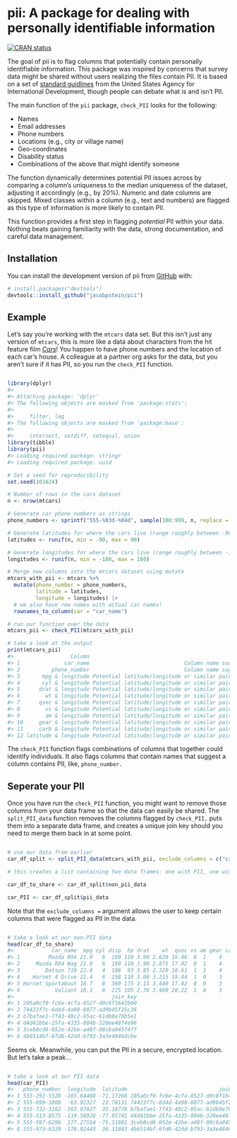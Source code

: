 
<!-- README.md is generated from README.Rmd. Please edit that file -->

# pii: A package for dealing with personally identifiable information

<!-- badges: start -->

[![CRAN
status](https://www.r-pkg.org/badges/version/pii)](https://CRAN.R-project.org/package=pii)
<!-- badges: end -->

The goal of pii is to flag columns that potentially contain personally
identifiable information. This package was inspired by concerns that
survey data might be shared without users realizing the files contain
PII. It is based on a set of [standard
guidlines](https://www.usaid.gov/sites/default/files/2022-05/508saa.pdf)
from the United States Agency for International Development, though
people can debate what is and isn’t PII.

The main function of the `pii` package, `check_PII` looks for the
following:

- Names
- Email addresses
- Phone numbers
- Locations (e.g., city or village name)
- Geo-coordinates
- Disability status
- Combinations of the above that might identify someone

The function dynamically determines potential PII issues across by
comparing a column’s uniqueness to the median uniqueness of the dataset,
adjusting it accordingly (e.g., by 20%). Numeric and date columns are
skipped. Mixed classes within a column (e.g., text and numbers) are
flagged as this type of information is more likely to contain PII.

This function provides a first step in flagging *potential* PII within
your data. Nothing beats gaining familiarity with the data, strong
documentation, and careful data management.

## Installation

You can install the development version of pii from
[GitHub](https://github.com/) with:

``` r
# install.packages("devtools")
devtools::install_github("jacobpstein/pii")
```

## Example

Let’s say you’re working with the `mtcars` data set. But this isn’t just
any version of `mtcars`, this is more like a data about characters from
the hit feature film [*Cars*](https://cars.disney.com)! You happen to
have phone numbers and the location of each car’s house. A colleague at
a partner org asks for the data, but you aren’t sure if it has PII, so
you run the `check_PII` function.

``` r

library(dplyr)
#> 
#> Attaching package: 'dplyr'
#> The following objects are masked from 'package:stats':
#> 
#>     filter, lag
#> The following objects are masked from 'package:base':
#> 
#>     intersect, setdiff, setequal, union
library(tibble)
library(pii)
#> Loading required package: stringr
#> Loading required package: uuid

# Set a seed for reproducibility
set.seed(101624)

# Number of rows in the cars dataset
n <- nrow(mtcars)

# Generate car phone numbers as strings
phone_numbers <- sprintf("555-%03d-%04d", sample(100:999, n, replace = TRUE), sample(1000:9999, n, replace = TRUE))

# Generate latitudes for where the cars live (range roughly between -90 and 90)
latitudes <- runif(n, min = -90, max = 90)

# Generate longitudes for where the cars live (range roughly between -180 and 180)
longitudes <- runif(n, min = -180, max = 180)

# Merge new columns into the mtcars dataset using mutate
mtcars_with_pii <- mtcars %>%
  mutate(phone_number = phone_numbers,
         latitude = latitudes,
         longitude = longitudes) |> 
  # we also have row names with actual car names!
  rownames_to_column(var = "car_name")

# run our function over the data
mtcars_pii <- check_PII(mtcars_with_pii)

# take a look at the output
print(mtcars_pii)
#>                  Column                                                Reason
#> 1              car_name                              Column name suggests PII
#> 2          phone_number                              Column name suggests PII
#> 3       mpg & longitude Potential latitude/longitude or similar pair detected
#> 4       cyl & longitude Potential latitude/longitude or similar pair detected
#> 5      drat & longitude Potential latitude/longitude or similar pair detected
#> 6        wt & longitude Potential latitude/longitude or similar pair detected
#> 7      qsec & longitude Potential latitude/longitude or similar pair detected
#> 8        vs & longitude Potential latitude/longitude or similar pair detected
#> 9        am & longitude Potential latitude/longitude or similar pair detected
#> 10     gear & longitude Potential latitude/longitude or similar pair detected
#> 11     carb & longitude Potential latitude/longitude or similar pair detected
#> 12 latitude & longitude Potential latitude/longitude or similar pair detected
```

The `check_PII` function flags combinations of columns that together
could identify individuals. It also flags columns that contain names
that suggest a column contains PII, like, `phone_number.`

## Seperate your PII

Once you have run the `check_PII` function, you might want to remove
those columns from your data frame so that the data can easily be
shared. The `split_PII_data` function removes the columns flagged by
`check_PII,` puts them into a separate data frame, and creates a unique
join key should you need to merge them back in at some point.

``` r

# use our data from earlier
car_df_split <- split_PII_data(mtcars_with_pii, exclude_columns = c("car_name", "mpg", "cyl", "drat", "wt", "qsec", "vs", "am", "gear", "carb"))

# this creates a list containing two data frames: one with PII, one without

car_df_to_share <- car_df_split$non_pii_data

car_PII <- car_df_split$pii_data
```

Note that the `exclude_columns =` argument allows the user to keep
certain columns that were flagged as PII in the data.

``` r

# take a look at our non-PII data
head(car_df_to_share)
#>            car_name  mpg cyl disp  hp drat    wt  qsec vs am gear carb
#> 1         Mazda RX4 21.0   6  160 110 3.90 2.620 16.46  0  1    4    4
#> 2     Mazda RX4 Wag 21.0   6  160 110 3.90 2.875 17.02  0  1    4    4
#> 3        Datsun 710 22.8   4  108  93 3.85 2.320 18.61  1  1    4    1
#> 4    Hornet 4 Drive 21.4   6  258 110 3.08 3.215 19.44  1  0    3    1
#> 5 Hornet Sportabout 18.7   8  360 175 3.15 3.440 17.02  0  0    3    2
#> 6           Valiant 18.1   6  225 105 2.76 3.460 20.22  1  0    3    1
#>                               join_key
#> 1 205a0cf0-fc6e-4cfa-8527-d0c8f1642b60
#> 2 74423f7c-6d4d-4a98-8077-ad9b45f25c36
#> 3 b7bafae1-7f43-48c2-95ac-61db0e70b5e1
#> 4 d4d41bbe-25fa-4335-804b-320ee48f4e96
#> 5 3ceb8cd6-052e-42be-a48f-08c6a045f4ff
#> 6 4b6514bf-6fd8-42dd-b793-3a3e4846dcbe
```

Seems ok. Meanwhile, you can put the PII in a secure, encrypted
location. But let’s take a peak…

``` r

# take a look at our PII data
head(car_PII)
#>   phone_number  longitude  latitude                             join_key
#> 1 555-292-5528 -165.64468 -71.17268 205a0cf0-fc6e-4cfa-8527-d0c8f1642b60
#> 2 555-699-1808  -63.92327  23.78131 74423f7c-6d4d-4a98-8077-ad9b45f25c36
#> 3 555-732-3162 -103.97027  35.18776 b7bafae1-7f43-48c2-95ac-61db0e70b5e1
#> 4 555-513-8575 -119.58928 -77.85741 d4d41bbe-25fa-4335-804b-320ee48f4e96
#> 5 555-597-6296  177.27554 -75.31981 3ceb8cd6-052e-42be-a48f-08c6a045f4ff
#> 6 555-973-6320 -178.92443  36.31883 4b6514bf-6fd8-42dd-b793-3a3e4846dcbe
```
